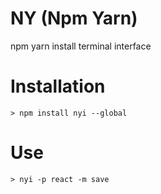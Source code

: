 # NY (Npm Yarn)

npm yarn install terminal interface

# Installation

```command
> npm install nyi --global
```

# Use
```command
> nyi -p react -m save
```
